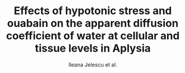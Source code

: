 ---
cat: ciel
subcat: neurophysics
bestof: false
author: Ileana Jelescu et al.
title: Effects of hypotonic stress and ouabain on the apparent diffusion coefficient of water at cellular and tissue levels in Aplysia
journal: NMR in Biomedicine
year: 2014
type: article
doi: 10.1002/nbm.3061
---